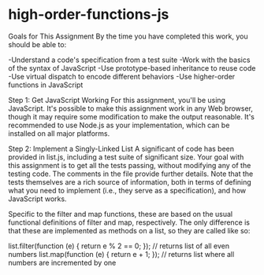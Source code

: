 # high-order-functions-js
Goals for This Assignment
By the time you have completed this work, you should be able to:

-Understand a code's specification from a test suite
-Work with the basics of the syntax of JavaScript
-Use prototype-based inheritance to reuse code
-Use virtual dispatch to encode different behaviors
-Use higher-order functions in JavaScript

Step 1: Get JavaScript Working
For this assignment, you'll be using JavaScript. It's possible to make this assignment work in any Web browser, though it may require some modification to make the output reasonable. 
It's recommended to use Node.js as your implementation, which can be installed on all major platforms.


Step 2: Implement a Singly-Linked List
A significant of code has been provided in list.js, including a test suite of significant size. Your goal with this assignment is to get all the tests passing, without modifying any of the testing code. The comments in the file provide further details. Note that the tests themselves are a rich source of information, both in terms of defining what you need to implement (i.e., they serve as a specification), and how JavaScript works.

Specific to the filter and map functions, these are based on the usual functional definitions of filter and map, respectively. The only difference is that these are implemented as methods on a list, so they are called like so:

list.filter(function (e) { return e % 2 == 0; }); // returns list of all even numbers
list.map(function (e) { return e + 1; }); // returns list where all numbers are incremented by one
